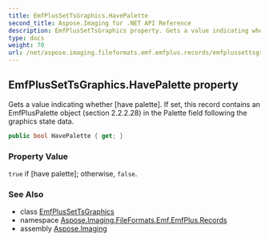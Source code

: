```yaml
---
title: EmfPlusSetTsGraphics.HavePalette
second_title: Aspose.Imaging for .NET API Reference
description: EmfPlusSetTsGraphics property. Gets a value indicating whether have palette. If set this record contains an EmfPlusPalette object section 2.2.2.28 in the Palette field following the graphics state data
type: docs
weight: 70
url: /net/aspose.imaging.fileformats.emf.emfplus.records/emfplussettsgraphics/havepalette/
---
```

## EmfPlusSetTsGraphics.HavePalette property

Gets a value indicating whether [have palette]. If set, this record contains an EmfPlusPalette object (section 2.2.2.28) in the Palette field following the graphics state data.

```csharp
public bool HavePalette { get; }
```

### Property Value

`true` if [have palette]; otherwise, `false`.

### See Also

* class [EmfPlusSetTsGraphics](../)
* namespace [Aspose.Imaging.FileFormats.Emf.EmfPlus.Records](../../emfplussettsgraphics/)
* assembly [Aspose.Imaging](../../../)


